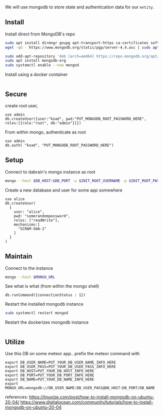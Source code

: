 We will use mongodb to store state and authentication data for our `entity`.


## Install

Install direct from MongoDB's repo
```bash
sudo apt install dirmngr gnupg apt-transport-https ca-certificates software-properties-common
wget -qO - https://www.mongodb.org/static/pgp/server-4.4.asc | sudo apt-key add -

sudo add-apt-repository 'deb [arch=amd64] https://repo.mongodb.org/apt/ubuntu focal/mongodb-org/4.4 multiverse'
sudo apt install mongodb-org
sudo systemctl enable --now mongod
```

Install using a docker container
```bash

```

## Secure

create root user,
```mongodb
use admin
db.createUser({user:"koad", pwd:"PUT_MONGODB_ROOT_PASSWORD_HERE", roles:[{role:"root", db:"admin"}]})
```

From within mongo, authenticate as root
```mongodb
use admin
db.auth( "koad", "PUT_MONGODB_ROOT_PASSWORD_HERE")
```


## Setup

Connect to dabrain's mongo instance as root
```bash
mongo --host $DB_HOST:$DB_PORT -u $INIT_ROOT_USERNAME -p $INIT_ROOT_PASSWORD --authenticationDatabase admin
```

Create a new database and user for some app somewhere
```mongodb
use alice
db.createUser(
  {
    user: "alice",
    pwd: "somerandompassword",
    roles: ["readWrite"],
    mechanisms:[  
      "SCRAM-SHA-1"
    ]
  }
)

```

## Maintain
Connect to the instance
```bash
mongo --host $MONGO_URL
```
See what is what (from within the mongo shell)
```
db.runCommand({connectionStatus : 1})
```

Restart the installed mongodb instance
```bash
sudo systemctl restart mongod
```

Restart the dockerizes mongodb instance
```bash
```

## Utilize

Use this DB on some meteor app.. prefix the meteor command with
```
export DB_USER_NAME=PUT_YOUR_DB_USER_NAME_INFO_HERE
export DB_USER_PASS=PUT_YOUR_DB_USER_PASS_INFO_HERE
export DB_HOST=PUT_YOUR_DB_HOST_INFO_HERE
export DB_PORT=PUT_YOUR_DB_PORT_INFO_HERE
export DB_NAME=PUT_YOUR_DB_NAME_INFO_HERE
export MONGO_URL=mongodb://DB_USER_NAME:DB_USER_PASS@DB_HOST:DB_PORT/DB_NAME
```

references:
https://linuxize.com/post/how-to-install-mongodb-on-ubuntu-20-04/
https://www.digitalocean.com/community/tutorials/how-to-install-mongodb-on-ubuntu-20-04
